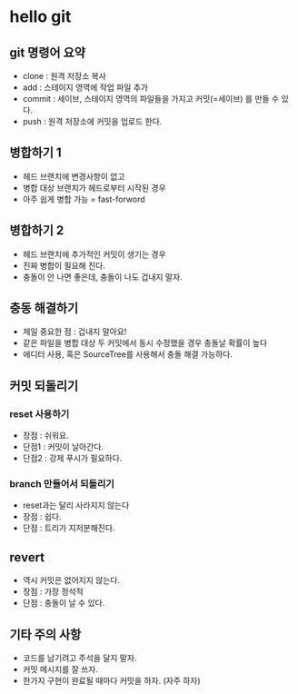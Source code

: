 # hello git

## git 명령어 요약

 - clone : 원격 저장소 복사
 - add : 스테이지 영역에 작업 파일 추가
 - commit : 세이브, 스테이지 영역의 파일들을 가지고 커밋(=세이브) 를 만들 수 있다.
 - push : 원격 저장소에 커밋을 업로드 한다.

 ## 병합하기 1

 - 헤드 브랜치에 변경사항이 없고
 - 병합 대상 브랜치가 헤드로부터 시작된 경우
 - 아주 쉽게 병합 가능 = fast-forword

 ## 병합하기 2
 - 헤드 브랜치에 추가적인 커밋이 생기는 경우
 - 진짜 병합이 필요해 진다.
 - 충돌이 안 나면 좋은데, 충돌이 나도 겁내지 말자.

 ## 충동 해결하기 

 - 제일 중요한 점 : 겁내지 말아요!
 - 같은 파일을 병합 대상 두 커밋에서 동시 수정했을 경우  충돌날 확률이 높다
 - 에디터 사용, 혹은 SourceTree를 사용해서 충돌 해결 가능하다.

 ## 커밋 되돌리기

 ### reset  사용하기

 - 장점 : 쉬워요.
 - 단점1 : 커밋이 날아간다. 
 - 단점2 : 강제 푸시가 필요하다.

 ### branch 만들어서 되돌리기
 
 - reset과는 달리 사라지지 않는다
 - 장점 : 쉽다.
 - 단점 : 트리가 지저분해진다.
 
 ## revert

 - 역시 커밋은 없어지지 않는다.
 - 장점 : 가장 정석적
 - 단점 : 충돌이 날 수 있다.

 ## 기타 주의 사항
 
 - 코드를 남기려고 주석을 달지 말자.
 - 커밋 메시지를 잘 쓰자.
 - 한가지 구현이 완료될 때마다 커밋을 하자. (자주 하자)
